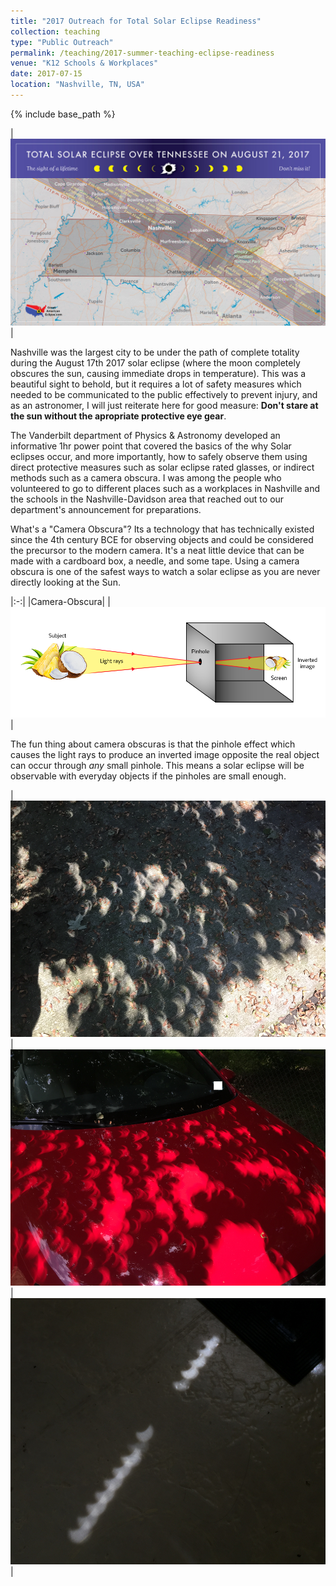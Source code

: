 ```yaml
---
title: "2017 Outreach for Total Solar Eclipse Readiness"
collection: teaching
type: "Public Outreach"
permalink: /teaching/2017-summer-teaching-eclipse-readiness
venue: "K12 Schools & Workplaces"
date: 2017-07-15
location: "Nashville, TN, USA"
---
```

{% include base_path %}

|![Total Eclipse of August 21, 2017](/images/TSE2017gramTennessee.png "Total Solar Eclipse path of totality over Tenneessee")|

Nashville was the largest city to be under the path of complete totality during the August 17th 2017 solar eclipse (where the moon completely obscures the sun, causing immediate drops in temperature). This was a beautiful sight to behold, but it requires a lot of safety measures which needed to be communicated to the public effectively to prevent injury, and as an astronomer, I will just reiterate here for good measure: **Don't stare at the sun without the apropriate protective eye gear**. 

The Vanderbilt department of Physics & Astronomy developed an informative 1hr power point that covered the basics of the why Solar eclipses occur, and more importantly, how to safely observe them using direct protective measures such as solar eclipse rated glasses, or indirect methods such as a camera obscura. I was among the people who volunteered to go to different places such as a workplaces in Nashville and the schools in the Nashville-Davidson area that reached out to our department's announcement for preparations.  

What's a "Camera Obscura"? Its a technology that has technically existed since the 4th century BCE for observing objects and could be considered the precursor to the modern camera. It's a neat little device that can be made with a cardboard box, a needle, and some tape. Using a camera obscura is one of the safest ways to watch a solar eclipse as you are never directly looking at the Sun.

|:-:|
|Camera-Obscura|
|![Camera-obscura diagram](/images/camera_obscura.png "diagram of camera obscura")|

The fun thing about camera obscuras is that the pinhole effect which causes the light rays to produce an inverted image opposite the real object can occur through _any_ small pinhole. This means a solar eclipse will be observable with everyday objects if the pinholes are small enough.

|![camera-obscura on concrete](/images/camera_obscura_leaves.jpg "camera obscura solar eclipse through leaves")|![camera-obscura on car hood](/images/camera_obscura_on_hood.jpg "camera obscura occuring on car hood")|
![camera-obscura through blinds](/images/camera_obscura_blinds.jpg "camera obscura occuring through window blinds")|

